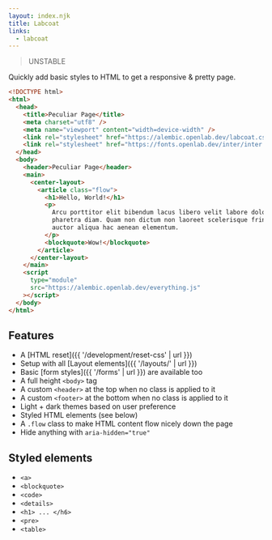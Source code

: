 ```yaml
---
layout: index.njk
title: Labcoat
links:
  - labcoat
---
```


> UNSTABLE

Quickly add basic styles to HTML to get a responsive & pretty page.

```html
<!DOCTYPE html>
<html>
  <head>
    <title>Peculiar Page</title>
    <meta charset="utf8" />
    <meta name="viewport" content="width=device-width" />
    <link rel="stylesheet" href="https://alembic.openlab.dev/labcoat.css" />
    <link rel="stylesheet" href="https://fonts.openlab.dev/inter/inter.css" />
  </head>
  <body>
    <header>Peculiar Page</header>
    <main>
      <center-layout>
        <article class="flow">
          <h1>Hello, World!</h1>
          <p>
            Arcu porttitor elit bibendum lacus libero velit labore dolor
            pharetra diam. Quam non dictum non laoreet scelerisque fringilla
            auctor aliqua hac aenean elementum.
          </p>
          <blockquote>Wow!</blockquote>
        </article>
      </center-layout>
    </main>
    <script
      type="module"
      src="https://alembic.openlab.dev/everything.js"
    ></script>
  </body>
</html>
```

## Features

- A [HTML reset]({{ '/development/reset-css' | url }})
- Setup with all [Layout elements]({{ '/layouts/' | url }})
- Basic [form styles]({{ '/forms' | url }}) are available too
- A full height `<body>` tag
- A custom `<header>` at the top when no class is applied to it
- A custom `<footer>` at the bottom when no class is applied to it
- Light + dark themes based on user preference
- Styled HTML elements (see below)
- A `.flow` class to make HTML content flow nicely down the page
- Hide anything with `aria-hidden="true"`

## Styled elements

- `<a>`
- `<blockquote>`
- `<code>`
- `<details>`
- `<h1> ... </h6>`
- `<pre>`
- `<table>`
